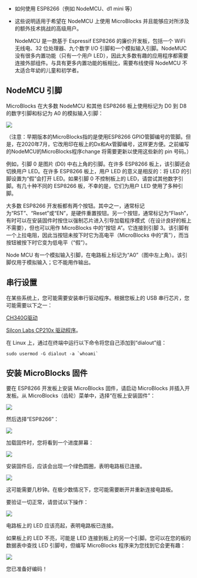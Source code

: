 - 如何使用 ESP8266（例如 NodeMCU、d1 mini 等）
- 这些说明适用于希望在 NodeMCU 上使用 MicroBlocks 并且能够应对所涉及的额外技术挑战的高级用户。
  
  NodeMCU 是一款基于 Espressif ESP8266 的廉价开发板，包括一个 WiFi 无线电、32 位处理器、九个数字 I/O 引脚和一个模拟输入引脚。NodeMUC 没有很多内置功能（只有一个用户 LED），因此大多数有趣的应用程序都需要连接外部组件。与具有更多内置功能的板相比，需要布线使得 NodeMCU 不太适合年幼的儿童和初学者。
## NodeMCU 引脚

MicroBlocks 在大多数 NodeMCU 和其他 ESP8266 板上使用标记为 D0 到 D8 的数字引脚和标记为 A0 的模拟输入引脚：

![](https://i1.wp.com/www.teachmemicro.com/wp-content/uploads/2018/04/NodeMCUv3.0-pinout.jpg)

（注意：早期版本的MicroBlocks指的是使用ESP8266 GPIO管脚编号的管脚。但是，在2020年7月，它改用印在板上的Dx和Ax管脚编号，这样更方便。之前编写的NodeMCU的MicroBlocks程序change 将需要更新以使用这些新的 pin 号码。）

例如，引脚 0 是图片 (D0) 中右上角的引脚。在许多 ESP8266 板上，该引脚还会切换用户 LED。在许多 ESP8266 板上，用户 LED 的意义是相反的：将 LED 的引脚设置为“假”会打开 LED。如果引脚 0 不控制板上的 LED，请尝试其他数字引脚。有几十种不同的 ESP8266 板，不幸的是，它们为用户 LED 使用了多种引脚。

大多数 ESP8266 开发板都有两个按钮。其中之一，通常标记为“RST”、“Reset”或“EN”，是硬件重置按钮。另一个按钮，通常标记为“Flash”，有时可以在安装固件时按住以强制芯片进入引导加载程序模式（在设计良好的板上不需要），但也可以用作 MicroBlocks 中的“按钮 A”。它连接到引脚 3。该引脚有一个上拉电阻，因此当按钮未按下时它为高电平（MicroBlocks 中的“真”），而当按钮被按下时它变为低电平（“假”）。

Node MCU 有一个模拟输入引脚，在电路板上标记为“A0”（图中左上角）。该引脚仅用于模拟输入；它不能用作输出。
## 串行设置

在某些系统上，您可能需要安装串行驱动程序。根据您板上的 USB 串行芯片，您可能需要以下之一：

[CH340G驱动](https://github.com/nodemcu/nodemcu-devkit/tree/master/Drivers)

[Silcon Labs CP210x 驱动程序](https://www.silabs.com/products/development-tools/software/usb-to-uart-bridge-vcp-drivers)。

在 Linux 上，通过在终端中运行以下命令将您自己添加到“dialout”组：

```
sudo usermod -G dialout -a `whoami`
```
## 安装 MicroBlocks 固件

要在 ESP8266 开发板上安装 MicroBlocks 固件，请启动 MicroBlocks 并插入开发板。从 MicroBlocks（齿轮）菜单中，选择“在板上安装固件”：

![](https://wiki.microblocks.fun/howtoimg/updatefirmware.png)

然后选择“ESP8266”：

![](https://wiki.microblocks.fun/howtoimg/selectesp8266.png)

加载固件时，您将看到一个进度屏幕：

![](https://wiki.microblocks.fun/howtoimg/espflashing.png)

安装固件后，应该会出现一个绿色圆圈，表明电路板已连接。

![](https://wiki.microblocks.fun/howtoimg/connected.png)

这可能需要几秒钟。在极少数情况下，您可能需要断开并重新连接电路板。

要验证一切正常，请尝试以下操作：

![](https://wiki.microblocks.fun/howtoimg/setuserledblock.png)

电路板上的 LED 应该亮起，表明电路板已连接。

如果板上的 LED 不亮，可能是 LED 连接到板上的另一个引脚。您可以在您的板的数据表中查找 LED 引脚号，但编写 MicroBlocks 程序来为您找到它会更有趣：

![](https://wiki.microblocks.fun/howtoimg/led_pin_tester.png)

您已准备好编码！